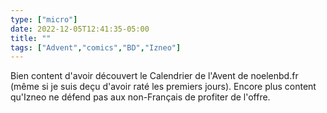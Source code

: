 ```yaml
---
type: ["micro"]
date: 2022-12-05T12:41:35-05:00
title: ""
tags: ["Advent","comics","BD","Izneo"]
---
```

Bien content d'avoir découvert le Calendrier de l'Avent de noelenbd.fr (même si je suis deçu d'avoir raté les premiers jours). Encore plus content qu'Izneo ne défend pas aux non-Français de profiter de l'offre.
